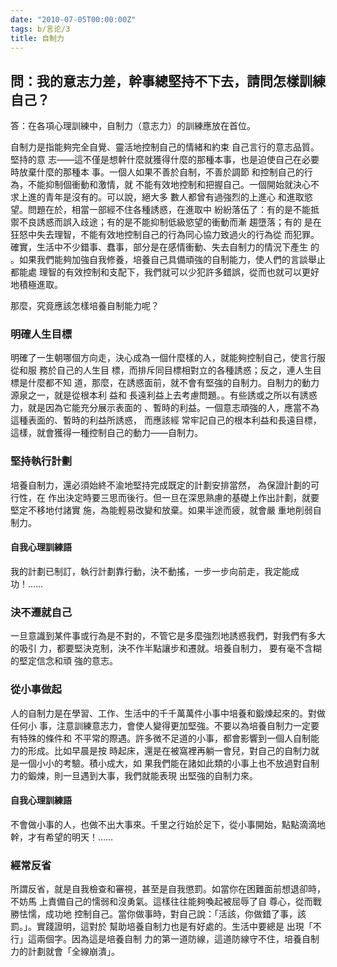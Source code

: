 ```yaml
---
date: "2010-07-05T00:00:00Z"
tags: b/言论/3
title: 自制力
---
```


## 問：我的意志力差，幹事總堅持不下去，請問怎樣訓練自己？

答：在各項心理訓練中，自制力（意志力）的訓練應放在首位。

自制力是指能夠完全自覺、靈活地控制自己的情緒和約束 自己言行的意志品質。堅持的意
志——這不僅是想幹什麼就獲得什麼的那種本事，也是迫使自己在必要時放棄什麼的那種本
事。一個人如果不善於自制，不善於調節 和控制自己的行為，不能抑制個衝動和激情，就
不能有效地控制和把握自己。一個開始就決心不求上進的青年是沒有的。可以說，絕大多
數人都曾有過強烈的上進心 和進取慾望。問題在於，相當一部經不住各種誘惑，在進取中
紛紛落伍了：有的是不能抵禦不良誘惑而誤入歧途；有的是不能抑制低級慾望的衝動而漸
趨墮落；有的 是在狂怒中失去理智，不能有效地控制自己的行為同心協力致過火的行為從
而犯罪。確實，生活中不少錯事、蠢事，部分是在感情衝動、失去自制力的情況下產生 的
。如果我們能夠加強自我修養，培養自己具備頑強的自制能力，使人們的言談舉止都能處
理智的有效控制和支配下，我們就可以少犯許多錯誤，從而也就可以更好 地積極進取。

那麼，究竟應該怎樣培養自制能力呢？

### 明確人生目標

明確了一生朝哪個方向走，決心成為一個什麼樣的人，就能夠控制自己，使言行服從和服
務於自己的人生目 標，而排斥同目標相對立的各種誘惑；反之，連人生目標是什麼都不知
道，那麼，在誘惑面前，就不會有堅強的自制力。自制力的動力源泉之一，就是從根本利
益和 長遠利益上去考慮問題。。有些誘或之所以有誘惑力，就是因為它能充分展示表面的
、暫時的利益。一個意志頑強的人，應當不為這種表面的、暫時的利益所誘惑， 而應該經
常牢記自己的根本利益和長遠目標，這樣，就會獲得一種控制自己的動力——自制力。

### 堅持執行計劃

培養自制力，還必須始終不渝地堅持完成既定的計劃安排當然， 為保證計劃的可行性，在
作出決定時要三思而後行。但一旦在深思熟慮的基礎上作出計劃，就要堅定不移地付諸實
施，為能輕易改變和放棄。如果半途而疲，就會嚴 重地削弱自制力。

#### 自我心理訓練語

我的計劃已制訂，執行計劃靠行動，決不動搖，一步一步向前走，我定能成功！……

### 決不遷就自己

一旦意識到某件事或行為是不對的，不管它是多麼強烈地誘惑我們，對我們有多大的吸引
力，都要堅決克制，決不作半點讓步和遷就。培養自制力， 要有毫不含糊的堅定信念和頑
強的意志。

### 從小事做起

人的自制力是在學習、工作、生活中的千千萬萬件小事中培養和鍛煉起來的。對做任何小
事，注意訓練意志力，會使人變得更加堅強。不要以為培養自制力一定要有特殊的條件和
不平常的際遇。許多微不足道的小事，都會影響到一個人自制能力的形成。比如早晨是按
時起床，還是在被窩裡再躺一會兒，對自己的自制力就是一個小小的考驗。積小成大，如
果我們能在諸如此類的小事上也不放過對自制力的鍛煉，則一旦遇到大事，我們就能表現
出堅強的自制力來。

#### 自我心理訓練語

不會做小事的人，也做不出大事來。千里之行始於足下，從小事開始，點點滴滴地幹，才有希望的明天！……

### 經常反省

所謂反省，就是自我檢查和審視，甚至是自我懲罰。如當你在困難面前想退卻時，不妨馬
上責備自己的懦弱和沒勇氣。這樣往往能夠喚起被屈辱了自 尊心，從而戰勝怯懦，成功地
控制自己。當你做事時，對自己說：「活該，你做錯了事，該罰。」。實踐證明，這對於
幫助培養自制力也是有好處的。生活中要總是 出現「不行」這兩個字。因為這是培養自制
力的第一道防線，這道防線守不住，培養自制力的計劃就會「全線崩潰」。
